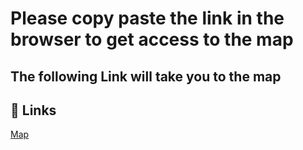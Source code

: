 
# Please copy paste the link in the browser to get access to the map

## The following Link will take you to the map


## 🔗 Links
[Map](https://reeborg.ca/reeborg.html?lang=en&mode=python&menu=worlds%2Fmenus%2Freeborg_intro_en.json&name=Home%201&url=worlds%2Ftutorial_en%2Fhome1.json)


